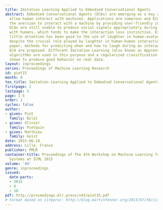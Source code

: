 ```yaml
---
title: Imitation Learning Applied to Embodied Conversational Agents
abstract: Embodied Conversational Agents (ECAs) are emerging as a key component to
  allow human interact with machines. Applications are numerous and ECAs can reduce
  the aversion to interact with a machine by providing user-friendly interfaces. Yet,
  ECAs are still unable to produce social signals appropriately during their interaction
  with humans, which tends to make the interaction less instinctive. Especially, very
  little attention has been paid to the use of laughter in human-avatar interactions
  despite the crucial role played by laughter in human-human interaction. In this
  paper, methods for predicting when and how to laugh during an interaction for an
  ECA are proposed. Different Imitation Learning (also known as Apprenticeship Learning)
  algorithms are used in this purpose and a regularized classification algorithm is
  shown to produce good behavior on real data.
layout: inproceedings
series: Proceedings of Machine Learning Research
id: piot15
month: 0
tex_title: Imitation Learning Applied to Embodied Conversational Agents
firstpage: 1
lastpage: 5
page: 1-5
order: 1
cycles: false
author:
- given: Piot
  family: Bilal
- given: Olivier
  family: Pietquin
- given: Matthieu
  family: Geist
date: 2015-06-18
address: Lille, France
publisher: PMLR
container-title: Proceedings of The 4th Workshop on Machine Learning for Interactive
  Systems at ICML 2015
volume: '43'
genre: inproceedings
issued:
  date-parts:
  - 2015
  - 6
  - 18
pdf: http://proceedings.mlr.press/v43/piot15.pdf
# Format based on citeproc: http://blog.martinfenner.org/2013/07/30/citeproc-yaml-for-bibliographies/
---
```

